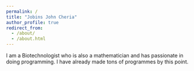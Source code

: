 ```yaml
---
permalink: /
title: "Jobins John Cheria"
author_profile: true
redirect_from: 
  - /about/
  - /about.html
---
```


I am a Biotechnologist who is also a mathematician and has passionate in doing programming. I have already made tons of programmes by this point.